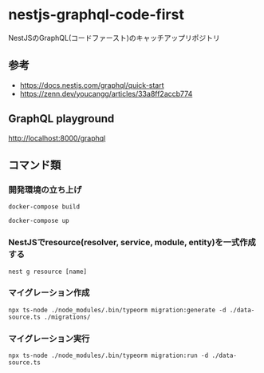 # nestjs-graphql-code-first
NestJSのGraphQL(コードファースト)のキャッチアップリポジトリ

## 参考
- https://docs.nestjs.com/graphql/quick-start
- https://zenn.dev/youcangg/articles/33a8ff2accb774

## GraphQL playground
[http://localhost:8000/graphql](http://localhost:8000/graphql)

## コマンド類
### 開発環境の立ち上げ
```
docker-compose build

docker-compose up
```

### NestJSでresource(resolver, service, module, entity)を一式作成する
```
nest g resource [name]
```

### マイグレーション作成
```
npx ts-node ./node_modules/.bin/typeorm migration:generate -d ./data-source.ts ./migrations/
```

### マイグレーション実行
```
npx ts-node ./node_modules/.bin/typeorm migration:run -d ./data-source.ts
```
